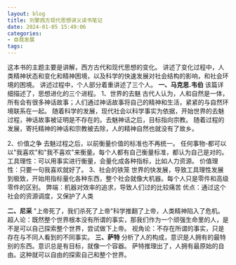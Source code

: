 ```yaml
---
layout: blog
title: 刘擎西方现代思想讲义读书笔记
date: 2024-01-05 15:49:06
categories:
- 自我发展
tags:
---
```

这本书的主题主要是讲解，西方古代和现代思想的变化。
讲述了变化过程中，人类精神状态和变化和精神困境，以及科学的快速发展对社会结构的影响，和社会环境的困境。
讲述过程中，个人部分着重讲述了三个人。
**一、马克思.韦伯**
该篇详细描述了，思想进化的三个进程。
1、世界的去魅
    古代人认为，人和自然是一体，所有会有很多神话故事；人们通过神话故事将自己的精神和生活，紧紧的与自然环境联系在一起。
随着科学的发展，现代社会以科学事实为依据，开始世界的去魅过程，神话故事被证明是不存在的。去魅神话之后，目标指向宗教。
随着过程的发展，寄托精神的神话和宗教被去除，人的精神自然也就没有了故乡。
<!--more-->

2、价值之争
   去魅过程之后，以前衡量价值的标准也不再统一。
  任何事物-都可以以"我喜欢"和"我不喜欢"来衡量。每个人都有自己衡量标准，都认为自己是对的。
  工具理性：可以用事实进行衡量，会量化成各种指标，比如人力资源。
  价值理性：只要一句我喜欢就好了。
3、社会的铁笼
  世界的快发展，导致工具理性发展到极致，开始用指标量化各种东西，整个社会就像大机器。每个人只是零件和高级零件的区别。
    弊端：机器对效率的追求，导致人们过的比较痛苦
优点：通过这个社会的资源调度，又保护了人类

**二、尼采**
    "上帝死了，我们杀死了上帝"科学推翻了上帝，人类精神陷入了危机。
    超人论：既然整个世界根本没有所谓的事实，那我们作为一个顽强生命里的人，是不是可以自己探索整个世界，尝试做下上帝。
    视角论：不存在所谓的事实，只是存在与不同人看到的不同事实。
**三、萨特**
 分析了人的构成，意识是人拥有的最特别的东西。意识总是有目标，就像一个容器。
萨特推理出了，人拥有最原始的自由。这种就可以自由的探索自己和整个世界。